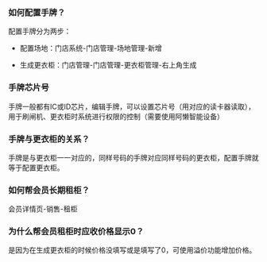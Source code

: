 ### 如何配置手牌？

配置手牌分为两步：

- 配置场地：门店系统-门店管理-场地管理-新增

- 生成更衣柜：门店管理-门店管理-更衣柜管理-右上角生成

### 手牌芯片号

手牌一般都有IC或ID芯片，编辑手牌，可以设置芯片号（用对应的读卡器读取），
用于刷闸机、更衣柜时系统进行权限的控制（需要使用阿懒智能设备）

### 手牌与更衣柜的关系？

手牌是与更衣柜一一对应的，同样号码的手牌对应同样号码的更衣柜，配置手牌就等于配置更衣柜。

### 如何帮会员长期租柜？

会员详情页-销售-租柜

### 为什么帮会员租柜时应收价格显示0？

是因为在生成更衣柜的时候价格没填写或是填写了0，可使用溢价功能增加价格。


